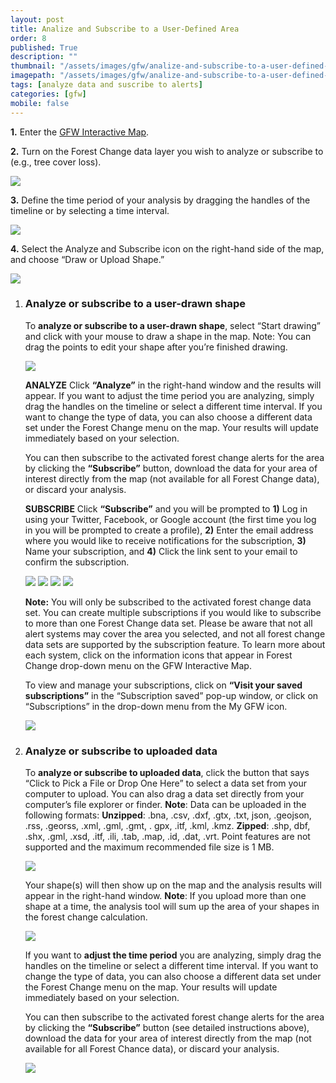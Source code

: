 ```yaml
---
layout: post
title: Analize and Subscribe to a User-Defined Area
order: 8
published: True
description: ""
thumbnail: "/assets/images/gfw/analize-and-subscribe-to-a-user-defined-area/thumbnail.png"
imagepath: "/assets/images/gfw/analize-and-subscribe-to-a-user-defined-area"
tags: [analyze data and suscribe to alerts]
categories: [gfw]
mobile: false
---
```





<div id="desktopContent" class="content">
  <p><strong>1.</strong> Enter the <a href="/map" target="_blank">GFW Interactive Map</a>.</p>
  <p><strong>2.</strong> Turn on the Forest Change data layer you wish to analyze or subscribe to (e.g., tree cover loss).</p>
  <p><img src="{{site.baseurl}}{{page.imagepath}}/desktop/desktop1.png"/></p>
  <p><strong>3.</strong> Define the time period of your analysis by dragging the handles of the timeline or by selecting a time interval.</p>
  <p><img src="{{site.baseurl}}{{page.imagepath}}/desktop/desktop2.png"/></p>
  <p><strong>4.</strong> Select the Analyze and Subscribe icon on the right-hand side of the map, and choose “Draw or Upload Shape.”</p>
  <p><img src="{{site.baseurl}}{{page.imagepath}}/desktop/desktop3.png"/></p>
  <ol class="-romanic">
    <li>
      <h3><strong>Analyze or subscribe to a user-drawn shape</strong></h3>
      <p>To <strong>analyze or subscribe to a user-drawn shape</strong>, select “Start drawing” and click with your mouse to draw a shape in the map. Note: You can drag the points to edit your shape after you’re finished drawing.</p>
      <p><img src="{{site.baseurl}}{{page.imagepath}}/desktop/desktop4.gif"/></p>
      <p><strong>ANALYZE</strong> Click <strong>“Analyze”</strong> in the right-hand window and the results will appear. If you want to adjust the time period you are analyzing, simply drag the handles on the timeline or select a different time interval. If you want to change the type of data, you can also choose a different data set under the Forest Change menu on the map. Your results will update immediately based on your selection.</p>
      <p>You can then subscribe to the activated forest change alerts for the area by clicking the <strong>“Subscribe”</strong> button, download the data for your area of interest directly from the map (not available for all Forest Change data), or discard your analysis.</p>
      <p><strong>SUBSCRIBE</strong> Click <strong>“Subscribe”</strong> and you will be prompted to <strong>1)</strong> Log in using your Twitter, Facebook, or Google account (the first time you log in you will be prompted to create a profile), <strong>2)</strong> Enter the email address where you would like to receive notifications for the subscription, <strong>3)</strong> Name your subscription, and <strong>4)</strong> Click the link sent to your email to confirm the subscription. </p>
      <div class="image-grid">
        <img src="{{site.baseurl}}{{page.imagepath}}/desktop/desktop5.png"/>
        <img src="{{site.baseurl}}{{page.imagepath}}/desktop/desktop6.png"/>
        <img src="{{site.baseurl}}{{page.imagepath}}/desktop/desktop7.png"/>
        <img src="{{site.baseurl}}{{page.imagepath}}/desktop/desktop8.png"/>
      </div>
      <p><strong>Note:</strong> You will only be subscribed to the activated forest change data set. You can create multiple subscriptions if you would like to subscribe to more than one Forest Change data set. Please be aware that not all alert systems may cover the area you selected, and not all forest change data sets are supported by the subscription feature. To learn more about each system, click on the information icons that appear in Forest Change drop-down menu on the GFW Interactive Map.</p>
      <p>To view and manage your subscriptions, click on <strong>“Visit your saved subscriptions”</strong> in the “Subscription saved” pop-up window, or click on “Subscriptions” in the drop-down menu from the My GFW icon.</p>
      <p><img src="{{site.baseurl}}{{page.imagepath}}/desktop/desktop9.png"/></p>
    </li>
    <li>
      <h3><strong>Analyze or subscribe to uploaded data</strong></h3>
      <p>To <strong>analyze or subscribe to uploaded data</strong>, click the button that says “Click to Pick a File or Drop One Here” to select a data set from your computer to upload. You can also drag a data set directly from your computer’s file explorer or finder. <strong>Note</strong>: Data can be uploaded in the following formats: <strong>Unzipped</strong>: .bna, .csv, .dxf, .gtx, .txt, json, .geojson, .rss, .georss, .xml, .gml, .gmt, . gpx, .itf, .kml, .kmz. <strong>Zipped</strong>: .shp, dbf, .shx, .gml, .xsd, .itf, .ili, .tab, .map, .id, .dat, .vrt.  Point features are not supported and the maximum recommended file size is 1 MB.</p>
      <p><img src="{{site.baseurl}}{{page.imagepath}}/desktop/desktop10.png"/></p>
      <p>Your shape(s) will then show up on the map and the analysis results will appear in the right-hand window. <strong>Note</strong>: If you upload more than one shape at a time, the analysis tool will sum up the area of your shapes in the forest change calculation.</p>
      <!-- Image of shapefile uploaded -->
      <p><img src="{{site.baseurl}}{{page.imagepath}}/desktop/desktop11.png"/></p>
      <p>If you want to <strong>adjust the time period</strong> you are analyzing, simply drag the handles on the timeline or select a different time interval. If you want to change the type of data, you can also choose a different data set under the Forest Change menu on the map. Your results will update immediately based on your selection.</p>
      <p>You can then subscribe to the activated forest change alerts for the area by clicking the <strong>“Subscribe”</strong> button (see detailed instructions above), download the  data for your area of interest directly from the map (not available for all Forest Chance data), or discard your analysis. </p>
      <!-- Image of analysis result -->
      <p><img src="{{site.baseurl}}{{page.imagepath}}/desktop/desktop12.png"/></p>
    </li>
  </ol>
</div>








<div id="mobileContent" class="content">
</div>
